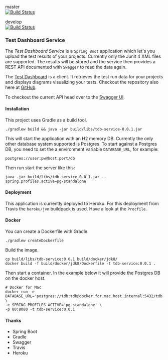 master<br>
[![Build Status](https://travis-ci.org/abedurftig/tdb-service.svg?branch=master)](https://travis-ci.org/abedurftig/tdb-service)

develop<br>
[![Build Status](https://travis-ci.org/abedurftig/tdb-service.svg?branch=develop)](https://travis-ci.org/abedurftig/tdb-service)

### Test Dashboard Service

The _Test Dashboard Service_ is a `Spring Boot` application which let's you upload the test results of your projects. Currently only the Junit 4 XML files are supported.
The results will be stored and the service then provides a REST API documented with `Swagger` to read the data again.

The [Test Dashboard](https://tdb-app.herokuapp.com) is a client. It retrieves the test run data for your projects and displays diagrams visualizing your tests. Checkout the repository also here at [GitHub](https://github.com/abedurftig/tdb-app).  

To checkout the current API head over to the [Swagger UI](https://tdb-service.herokuapp.com/api/swagger-ui.html).

#### Installation

This project uses Gradle as a build tool.

```
./gradlew build && java -jar build/libs/tdb-service-0.0.1.jar
```
This will start the application with an H2 memory DB. Currently the only other database system supported is Postgres. To start against a Postgres DB, you need to set the a environment variable `DATABASE_URL`, for example:

```
postgres://user:pw@host:port/db
``` 
Then run start the server like this:

```
java -jar build/libs/tdb-service-0.0.1.jar --spring.profiles.active=pg-standalone
```

#### Deployment

This application is currently deployed to Heroku. For this deployment from Travis the `heroku/jvm` buildpack is used. Have a look at the `Procfile`.

#### Docker

You can create a Dockerfile with Gradle.

```
./gradlew createDockerfile
```

Build the image.
```
cp build/libs/tdb-service:0.0.1 build/docker/jdk8/
docker build -f build/docker/jdk8/Dockerfile -t tdb-service:0.0.1 .
```

Then start a container. In the example below it will provide the Postgres DB on the docker host.

```
# Docker for Mac
docker run -e DATABASE_URL='postgres://tdb:tdb@docker.for.mac.host.internal:5432/tdb' \
-e SPRING_PROFILES_ACTIVE='pg-standalone' \
-p 80:8080 -t tdb-service:0.0.1
```

#### Thanks

- Spring Boot
- Gradle
- Swagger
- Travis
- Heroku